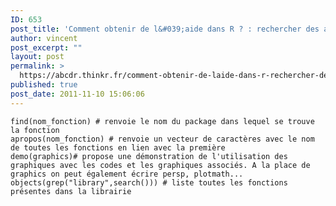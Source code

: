 ```yaml
---
ID: 653
post_title: 'Comment obtenir de l&#039;aide dans R ? : rechercher des aides, packages, fonctions'
author: vincent
post_excerpt: ""
layout: post
permalink: >
  https://abcdr.thinkr.fr/comment-obtenir-de-laide-dans-r-rechercher-des-aides-packages-fonctions/
published: true
post_date: 2011-11-10 15:06:06
---
```

 <pre><code>find(nom_fonction) # renvoie le nom du package dans lequel se trouve la fonction<br />apropos(nom_fonction) # renvoie un vecteur de caractères avec le nom de toutes les fonctions en lien avec la première<br />demo(graphics)# propose une démonstration de l'utilisation des graphiques avec les codes et les graphiques associés. A la place de graphics on peut également écrire persp, plotmath...<br />objects(grep("library",search())) # liste toutes les fonctions présentes dans la librairie </code></pre>